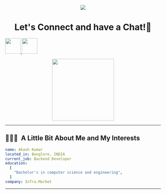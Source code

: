 <p align="center">
  <img src="https://capsule-render.vercel.app/api?type=waving&color=gradient&text=Hello!&height=100&section=header"/>
</p>

<h1 align="center">
  Let's Connect and have a Chat!💬
</h1>

<p align="centre">
<a href="https://www.linkedin.com/in/akash-kumar/">
  <img height="50" src="https://user-images.githubusercontent.com/46517096/166973395-19676cd8-f8ec-4abf-83ff-da8243505b82.png"/>
</a>
<a href="https://www.instagram.com/im-aakash-roy/">
  <img height="50" src="https://user-images.githubusercontent.com/46517096/166974368-9798f39f-1f46-499c-b14e-81f0a3f83a06.png"/>
</a>
</p>

<p align="center">
  <img height=200 width= 200 src= "https://assets-global.website-files.com/5f3c19f18169b62a0d0bf387/60d33be6ace19c29d4e0cec7_LuyYKvSMNsoK3_Kgkfbw9Cwf-vF7gFtOyUnT6TogZ8vuN81S8hQWSTUh4_TpjkdUlQjr_0cOXJL2SyPT4KjX-RAVudOV7AH4JyP3K-zzaYIVCrvIpA31aoqB7dBjwSglYaJuFR4R.png">
</p>

---

<h2> 👨🏻‍💻 &nbsp;A Little Bit About Me and My Interests</h2>

```yaml
name: Akash Kumar
located_in: Banglore, INDIA
current_job: Backend Developer
education:
  [
    "Bachelor's in computer science and engineering",
  ]
company: Infra.Market

```
---  
  
